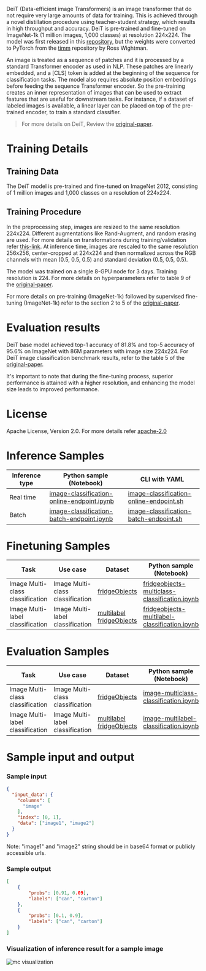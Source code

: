 DeiT (Data-efficient image Transformers) is an image transformer that do not require very large amounts of data for training. This is achieved through a novel distillation procedure using teacher-student strategy, which results in high throughput and accuracy. DeiT is pre-trained and fine-tuned on ImageNet-1k (1 million images, 1,000 classes) at resolution 224x224. The model was first released in this <a href="https://github.com/facebookresearch/deit" target="_blank">repository</a>, but the weights were converted to PyTorch from the <a href="https://github.com/huggingface/pytorch-image-models" target="_blank">timm</a> repository by Ross Wightman.

An image is treated as a sequence of patches and it is processed by a standard Transformer encoder as used in NLP. These patches are linearly embedded, and a [CLS] token is added at the beginning of the sequence for classification tasks. The model also requires absolute position embeddings before feeding the sequence Transformer encoder. So the pre-training creates an inner representation of images that can be used to extract features that are useful for downstream tasks. For instance, if a dataset of labeled images is available, a linear layer can be placed on top of the pre-trained encoder, to train a standard classifier.

> For more details on DeiT, Review the <a href="https://arxiv.org/abs/2012.12877" target="_blank">original-paper</a>.

# Training Details

## Training Data

The DeiT model is pre-trained and fine-tuned on ImageNet 2012, consisting of 1 million images and 1,000 classes on a resolution of 224x224.

## Training Procedure

In the preprocessing step, images are resized to the same resolution 224x224. Different augmentations like Rand-Augment, and random erasing are used. For more details on transformations during training/validation refer <a href="https://github.com/facebookresearch/deit/blob/main/datasets.py#L78" target="_blank">this-link</a>. At inference time, images are rescaled to the same resolution 256x256, center-cropped at 224x224 and then normalized across the RGB channels with mean (0.5, 0.5, 0.5) and standard deviation (0.5, 0.5, 0.5).

The model was trained on a single 8-GPU node for 3 days. Training resolution is 224. For more details on hyperparameters refer to table 9 of the <a href="https://arxiv.org/abs/2012.12877" target="_blank">original-paper</a>.

For more details on pre-training (ImageNet-1k) followed by supervised fine-tuning (ImageNet-1k) refer to the section 2 to 5 of the <a href="https://arxiv.org/abs/2012.12877" target="_blank">original-paper</a>.

# Evaluation results

DeiT base model achieved top-1 accuracy of 81.8% and top-5 accuracy of 95.6% on ImageNet with 86M parameters with image size 224x224. For DeiT image classification benchmark results, refer to the table 5 of the <a href="https://arxiv.org/abs/2012.12877" target="_blank">original-paper</a>.

It's important to note that during the fine-tuning process, superior performance is attained with a higher resolution, and enhancing the model size leads to improved performance.

# License

Apache License, Version 2.0. For more details refer <a href="https://www.apache.org/licenses/LICENSE-2.0" target="_blank">apache-2.0</a>

# Inference Samples

Inference type|Python sample (Notebook)|CLI with YAML
|--|--|--|
Real time|<a href="https://aka.ms/azureml-infer-sdk-image-classification" target="_blank">image-classification-online-endpoint.ipynb</a>|<a href="https://aka.ms/azureml-infer-cli-image-classification" target="_blank">image-classification-online-endpoint.sh</a>
Batch |<a href="https://aka.ms/azureml-infer-batch-sdk-image-classification" target="_blank">image-classification-batch-endpoint.ipynb</a>|<a href="https://aka.ms/azureml-infer-batch-cli-image-classification" target="_blank">image-classification-batch-endpoint.sh</a>

# Finetuning Samples

Task|Use case|Dataset|Python sample (Notebook)|CLI with YAML
|---|--|--|--|--|
Image Multi-class classification|Image Multi-class classification|[fridgeObjects](https://cvbp-secondary.z19.web.core.windows.net/datasets/image_classification/fridgeObjects.zip)|<a href="https://aka.ms/azureml-ft-sdk-image-mc-classification" target="_blank">fridgeobjects-multiclass-classification.ipynb</a>|<a href="https://aka.ms/azureml-ft-cli-image-mc-classification" target="_blank">fridgeobjects-multiclass-classification.sh</a>
Image Multi-label classification|Image Multi-label classification|[multilabel fridgeObjects](https://cvbp-secondary.z19.web.core.windows.net/datasets/image_classification/multilabelFridgeObjects.zip)|<a href="https://aka.ms/azureml-ft-sdk-image-ml-classification" target="_blank">fridgeobjects-multilabel-classification.ipynb</a>|<a href="https://aka.ms/azureml-ft-cli-image-ml-classification" target="_blank">fridgeobjects-multilabel-classification.sh</a>

# Evaluation Samples

|Task|Use case|Dataset|Python sample (Notebook)|
|---|--|--|--|
|Image Multi-class classification|Image Multi-class classification|[fridgeObjects](https://cvbp-secondary.z19.web.core.windows.net/datasets/image_classification/fridgeObjects.zip)|<a href="https://aka.ms/azureml-evaluation-sdk-image-mc-classification" target="_blank">image-multiclass-classification.ipynb</a>|
|Image Multi-label classification|Image Multi-label classification|[multilabel fridgeObjects](https://cvbp-secondary.z19.web.core.windows.net/datasets/image_classification/multilabelFridgeObjects.zip)|<a href="https://aka.ms/azureml-evaluation-sdk-image-ml-classification" target="_blank">image-multilabel-classification.ipynb</a>|

# Sample input and output

### Sample input

```json
{
  "input_data": {
    "columns": [
      "image"
    ],
    "index": [0, 1],
    "data": ["image1", "image2"]
  }
}
```

Note: "image1" and "image2" string should be in base64 format or publicly accessible urls.


### Sample output

```json
[
    {
        "probs": [0.91, 0.09],
        "labels": ["can", "carton"]
    },
    {
        "probs": [0.1, 0.9],
        "labels": ["can", "carton"]
    }
]
```

### Visualization of inference result for a sample image

<img src="https://automlcesdkdataresources.blob.core.windows.net/finetuning-image-models/images/Model_Result_Visualizations(Do_not_delete)/plot_facebook-deit-base-patch16-224_laptop_MC.png" alt="mc visualization">
